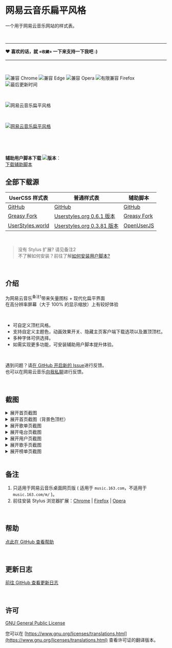# 网易云音乐扁平风格
一个用于网易云音乐网站的样式表。

<br>
<hr>

**❤ 喜欢的话，就 `⭐收藏⭐` 一下来支持一下我吧 :)**

<hr>
<br>

![兼容 Chrome](https://img.shields.io/badge/dynamic/json?color=red&label=%E5%85%BC%E5%AE%B9%20Google%20Chrome&logo=google-chrome&style=for-the-badge&logoColor=red&query=%24.gc&url=https://wtonychen.github.io/flatnmusic/COMPATIBILITY)
![兼容 Edge](https://img.shields.io/badge/dynamic/json?color=0078d7&label=%E5%85%BC%E5%AE%B9%20Microsoft%20Edge&logo=microsoft-edge&style=for-the-badge&logoColor=0078d7&query=%24.me&url=https://wtonychen.github.io/flatnmusic/COMPATIBILITY)
![兼容 Opera](https://img.shields.io/badge/dynamic/json?color=ff182d&label=%E5%85%BC%E5%AE%B9%20Opera&logo=opera&style=for-the-badge&logoColor=ff182d&query=%24.o&url=https://wtonychen.github.io/flatnmusic/COMPATIBILITY)
![有限兼容 Firefox](https://img.shields.io/badge/dynamic/json?color=ff7139&label=%E5%85%BC%E5%AE%B9%20Mozilla%20Firefox&logo=firefox-browser&style=for-the-badge&query=%24.mf&url=https://wtonychen.github.io/flatnmusic/COMPATIBILITY)
![最后更新时间](https://img.shields.io/github/last-commit/wTonyChen/flatnmusic?color=blue&label=%E6%9B%B4%E6%96%B0%E6%97%B6%E9%97%B4&style=for-the-badge)



<br>

![网易云音乐扁平风格](https://wtonychen.github.io/flatnmusic/screenshots/repository-open-graph.png)

<br>

[![网易云音乐扁平风格](https://github-readme-stats.vercel.app/api/pin/?username=wTonyChen&repo=flatnmusic)](https://wtonychen.github.io/flatnmusic/)

<br><br><br>

**辅助用户脚本下载 ![版本](https://img.shields.io/badge/dynamic/json?color=orange&label=%E7%89%88%E6%9C%AC&query=%24.script&url=https://wtonychen.github.io/flatnmusic/VERSIONS&style=flat)**：<br>
[下载辅助脚本](https://greasyfork.org/scripts/369688)<br>


## 全部下载源

| UserCSS 样式表 | 普通样式表 | 辅助脚本 |
| ----------- | ----------- | ----------- |
| [GitHub](https://wtonychen.github.io/flatnmusic/flatnmusic.user.css) | [GitHub](https://wtonychen.github.io/flatnmusic/flatnmusic.min.css) | [GitHub](https://wtonychen.github.io/flatnmusic/flatnmusic.user.js) |
| [Greasy Fork](https://greasyfork.org/scripts/406821) | [Userstyles.org 0.6.1 版本](https://userstyles.org/styles/186848) | [Greasy Fork](https://greasyfork.org/scripts/369688) |
| [UserStyles.world](https://userstyles.world/style/824) | [Userstyles.org 0.3.81 版本](https://userstyles.org/styles/155372) | [OpenUserJS](https://openuserjs.org/scripts/wTonyChen/%E9%80%82%E7%94%A8%E4%BA%8E%E7%BD%91%E6%98%93%E4%BA%91%E9%9F%B3%E4%B9%90%E6%89%81%E5%B9%B3%E9%A3%8E%E6%A0%BC%E6%A0%B7%E5%BC%8F%E8%A1%A8%E7%9A%84%E8%BE%85%E5%8A%A9%E7%94%A8%E6%88%B7%E8%84%9A%E6%9C%AC) |
<br>

> 没有 Stylus 扩展? 请见备注2<br>
> 不了解如何安装？前往了解[如何安装用户脚本?](https://greasyfork.org/help/installing-user-scripts)</a>

<br>

## 介绍

为网易云音乐<sup>备注1</sup>带来矢量图标 + 现代化扁平界面<br>
在高分辨率屏幕（大于 100% 的显示缩放）上有较好体验<br>

<br>

- 可自定义顶栏风格。<br>
- 支持自定义主题色，动画效果开关、隐藏主页客户端下载选项以及置顶顶栏。<br>
- 多种字体可供选择。<br>
- 如需实现更多功能，可安装辅助用户脚本提升体验。

<br>

遇到问题？请[在 GitHub 开启新的 Issue](https://github.com/wTonyChen/flatnmusic/issues/new)进行反馈。<br>
也可以在网易云音乐[向我私聊](http://music.163.com/user/home?nickname=wTonyChen)进行反馈。<br>

<br>

## 截图

<details>
<summary>展开首页截图</summary>

![首页截图](https://wtonychen.github.io/flatnmusic/screenshots/home.png)

</details>

<details>
<summary>展开首页截图（背景色顶栏）</summary>

![首页截图（背景色顶栏）](https://wtonychen.github.io/flatnmusic/screenshots/home-white.png)

</details>

<details>
<summary>展开歌单页截图</summary>

![歌单页截图](https://wtonychen.github.io/flatnmusic/screenshots/playlists.png)

</details>

<details>
<summary>展开电台页截图</summary>

![电台页截图](https://wtonychen.github.io/flatnmusic/screenshots/podcast.png)

</details>

<details>
<summary>展开用户页截图</summary>

![用户页截图](https://wtonychen.github.io/flatnmusic/screenshots/user.png)

</details>

<details>
<summary>展开歌手页截图</summary>

![歌手页截图](https://wtonychen.github.io/flatnmusic/screenshots/artist.png)

</details>

<details>
<summary>展开榜单页截图</summary>

![榜单页截图](https://wtonychen.github.io/flatnmusic/screenshots/board.png)

</details>

<br>

## 备注

1. 只适用于网易云音乐桌面网页版 ( 适用于 `music.163.com`，不适用于 `music.163.com/m/` )。
2. 前往安装 Stylus 浏览器扩展：[Chrome](https://chrome.google.com/webstore/detail/stylus/clngdbkpkpeebahjckkjfobafhncgmne) | [Firefox](https://addons.mozilla.org/firefox/addon/styl-us/) | [Opera](https://addons.opera.com/extensions/details/stylus/)

<br>

## 帮助

[点此在 GitHub 查看帮助](https://github.com/wTonyChen/flatnmusic/wiki)

<br>

## 更新日志

[前往 GitHub 查看更新日志](https://github.com/wTonyChen/flatnmusic/blob/master/CHANGELOG.md)

<br>

## 许可

[GNU General Public License](https://github.com/wTonyChen/flatnmusic/blob/master/LICENSE)

您可以在 [https://www.gnu.org/licenses/translations.html](https://www.gnu.org/licenses/translations.html) 查看许可证的翻译版本。
